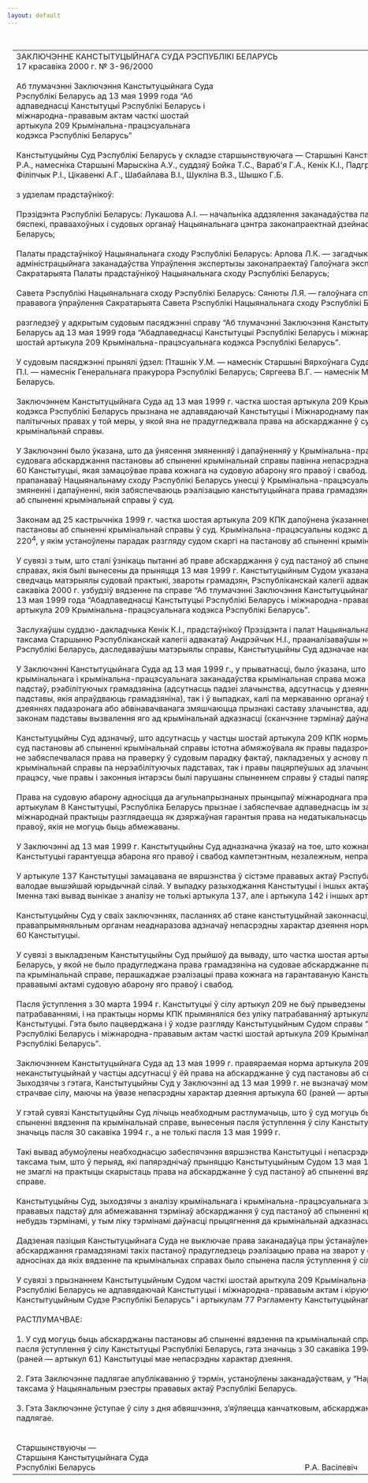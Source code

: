 ```yaml
---
layout: default
---
```


<div style="margin: 0px auto; width: 1000px;">

<div id="flag">

 

</div>

<div id="fixedWidth">

<div id="body">

<div id="columnSpanned">

<div id="content" style="margin: 10px">

<table>
<colgroup>
<col style="width: 100%" />
</colgroup>
<tbody>
<tr class="odd">
<td><div data-align="center" style="text-transform: uppercase;">
Заключэнне Канстытуцыйнага Суда Рэспублікі Беларусь
</div>
<div data-align="center">
17 красавіка 2000 г. № 3-96/2000
</div>
<div data-align="left" style="width: 400px; margin-top: 20px; margin-bottom: 20px;">
Аб тлумачэнні Заключэння Канстытуцыйнага Суда Рэспублікі Беларусь ад 13 мая 1999 года “Аб адпаведнасці Канстытуцыі Рэспублікі Беларусь і міжнародна-прававым актам часткі шостай артыкула 209 Крымінальна-працэсуальнага кодэкса Рэспублікі Беларусь”
</div>
<div data-align="justify">
Канстытуцыйны Суд Рэспублікі Беларусь у складзе старшынствуючага — Старшыні Канстытуцыйнага Суда Васілевіча Р.А., намесніка Старшыні Марыскіна А.У., суддзяў Бойка Т.С., Вараб'я Г.А., Кенік К.I., Падгрушы В.В., Саркісавай Э.А., Філіпчык Р.I., Цікавенкі А.Г., Шабайлава В.I., Шукліна В.З., Шышко Г.Б.
</div>
<div data-align="justify">
 
</div>
<div data-align="justify">
з удзелам прадстаўнікоў:
</div>
<div data-align="justify">
 
</div>
<div data-align="justify">
Прэзідэнта Рэспублікі Беларусь: Лукашова А.I. — начальніка аддзялення заканадаўства па пытаннях нацыянальнай бяспекі, праваахоўных і судовых органаў Нацыянальнага цэнтра законапраектнай дзейнасці пры Прэзідэнце Рэспублікі Беларусь;
</div>
<div data-align="justify">
 
</div>
<div data-align="justify">
Палаты прадстаўнікоў Нацыянальнага сходу Рэспублікі Беларусь: Арлова Л.К. — загадчыка аддзела крымінальнага і адміністрацыйнага заканадаўства Упраўлення экспертызы законапраектаў Галоўнага экспертна-прававога ўпраўлення Сакратарыята Палаты прадстаўнікоў Нацыянальнага сходу Рэспублікі Беларусь;
</div>
<div data-align="justify">
 
</div>
<div data-align="justify">
Савета Рэспублікі Нацыянальнага сходу Рэспублікі Беларусь: Сянюты Л.Я. — галоўнага спецыяліста экспертна-прававога ўпраўлення Сакратарыята Савета Рэспублікі Нацыянальнага сходу Рэспублікі Беларусь
</div>
<div data-align="justify">
 
</div>
<div data-align="justify">
разгледзеў у адкрытым судовым пасяджэнні справу “Аб тлумачэнні Заключэння Канстытуцыйнага Суда Рэспублікі Беларусь ад 13 мая 1999 года “Абадпаведнасці Канстытуцыі Рэспублікі Беларусь і міжнародна-прававым актам часткі шостай артыкула 209 Крымінальна-працэсуальнага кодэкса Рэспублікі Беларусь”.
</div>
<div data-align="justify">
 
</div>
<div data-align="justify">
У судовым пасяджэнні прынялі ўдзел: Пташнік У.М. — намеснік Старшыні Вярхоўнага Суда Рэспублікі Беларусь; Iваненка П.I. — намеснік Генеральнага пракурора Рэспублікі Беларусь; Сяргеева В.Г. — намеснік Міністра юстыцыі Рэспублікі Беларусь.
</div>
<div data-align="justify">
 
</div>
<div data-align="justify">
Заключэннем Канстытуцыйнага Суда ад 13 мая 1999 г. частка шостая артыкула 209 Крымінальна-працэсуальнага кодэкса Рэспублікі Беларусь прызнана не адпавядаючай Канстытуцыі і Міжнароднаму пакту аб грамадзянскіх і палітычных правах у той меры, у якой яна не прадугледжвала права на абскарджанне ў суд пастановы аб спыненні крымінальнай справы.
</div>
<div data-align="justify">
 
</div>
<div data-align="justify">
У Заключэнні было ўказана, што да ўнясення змяненняў і дапаўненняў у Крымінальна-працэсуальны кодэкс па пытаннях судовага абскарджання пастановы аб спыненні крымінальнай справы павінна непасрэдна прымяняцца норма артыкула 60 Канстытуцыі, якая замацоўвае права кожнага на судовую абарону яго правоў і свабод. Канстытуцыйны Суд прапанаваў Нацыянальнаму сходу Рэспублікі Беларусь унесці ў Крымінальна-працэсуальны кодэкс Рэспублікі Беларусь змяненні і дапаўненні, якія забяспечваюць рэалізацыю канстытуцыйнага права грамадзян на абскарджанне пастановы аб спыненні крымінальнай справы ў суд.
</div>
<div data-align="justify">
 
</div>
<div data-align="justify">
Законам ад 25 кастрычніка 1999 г. частка шостая артыкула 209 КПК дапоўнена ўказаннем аб магчымасці абскарджання пастановы аб спыненні крымінальнай справы ў суд. Крымінальна-працэсуальны кодэкс дапоўнены таксама артыкулам 220<sup>4</sup>, у якім устаноўлены парадак разгляду судом скаргі на пастанову аб спыненні крымінальнай справы.
</div>
<div data-align="justify">
 
</div>
<div data-align="justify">
У сувязі з тым, што сталі ўзнікаць пытанні аб праве абскарджання ў суд пастаноў аб спыненні вядзення па крымінальных справах, якія былі вынесены да прыняцця 13 мая 1999 г. Канстытуцыйным Судом указанага Заключэння, аб чым сведчаць матэрыялы судовай практыкі, звароты грамадзян, Рэспубліканскай калегіі адвакатаў, Канстытуцыйны Суд 16 сакавіка 2000 г. узбудзіў вядзенне па справе “Аб тлумачэнні Заключэння Канстытуцыйнага Суда Рэспублікі Беларусь ад 13 мая 1999 года “Абадпаведнасці Канстытуцыі Рэспублікі Беларусь і міжнародна-прававым актам часткі шостай артыкула 209 Крымінальна-працэсуальнага кодэкса Рэспублікі Беларусь”.
</div>
<div data-align="justify">
 
</div>
<div data-align="justify">
Заслухаўшы суддзю-дакладчыка Кенік К.I., прадстаўнікоў Прэзідэнта і палат Нацыянальнага сходу Рэспублікі Беларусь, а таксама Старшыню Рэспубліканскай калегіі адвакатаў Андрэйчык Н.I., прааналізаваўшы нормы Канстытуцыі і законаў Рэспублікі Беларусь, даследаваўшы матэрыялы справы, Канстытуцыйны Суд адзначае наступнае.
</div>
<div data-align="justify">
 
</div>
<div data-align="justify">
У Заключэнні Канстытуцыйнага Суда ад 13 мая 1999 г., у прыватнасці, было ўказана, што ў адпаведнасці з палажэннямі крымінальнага і крымінальна-працэсуальнага заканадаўства крымінальная справа можа быць спынена як пры наяўнасці падстаў, рэабілітуючых грамадзяніна (адсутнасць падзеі злачынства, адсутнасць у дзеянні саставу злачынства і іншыя падставы, якія апраўдваюць грамадзяніна), так і ў выпадках, калі па меркаванню органаў папярэдняга следства ў дзеяннях падазронага або абвінавачванага змяшчаюцца прызнакі саставу злачынства, аднак маюцца прадугледжаныя законам падставы вызвалення яго ад крымінальнай адказнасці (сканчэнне тэрмінаў даўнасці, акт амністыі і іншыя).
</div>
<div data-align="justify">
 
</div>
<div data-align="justify">
Канстытуцыйны Суд адзначыў, што адсутнасць у частцы шостай артыкула 209 КПК нормы аб праве на абскарджанне ў суд пастановы аб спыненні крымінальнай справы істотна абмяжоўвала як правы падазронага або абвінавачванага, якому не забяспечвалася права на праверку ў судовым парадку фактаў, пакладзеных у аснову пастановы аб спыненні крымінальнай справы па нерэабілітуючых падставах, так і правы пацярпеўшых ад злачынстваў і іншых удзельнікаў працэсу, чые правы і законныя інтарэсы былі парушаны спыненнем справы ў стадыі папярэдняга расследавання.
</div>
<div data-align="justify">
 
</div>
<div data-align="justify">
Права на судовую абарону адносіцца да агульнапрызнаных прынцыпаў міжнароднага права, прыярытэт якіх, згодна з артыкулам 8 Канстытуцыі, Рэспубліка Беларусь прызнае і забяспечвае адпаведнасць ім заканадаўства. Гэта права ў міжнароднай практыцы разглядаецца як дзяржаўная гарантыя права на недатыкальнасць асобы. Яно адносіцца да такіх правоў, якія не могуць быць абмежаваны.
</div>
<div data-align="justify">
 
</div>
<div data-align="justify">
У Заключэнні ад 13 мая 1999 г. Канстытуцыйны Суд адназначна ўказаў на тое, што кожнаму згодна з артыкулам 60 Канстытуцыі гарантуецца абарона яго правоў і свабод кампетэнтным, незалежным, непрадузятым судом.
</div>
<div data-align="justify">
 
</div>
<div data-align="justify">
У артыкуле 137 Канстытуцыі замацавана яе вяршэнства ў сістэме прававых актаў Рэспублікі Беларусь. Канстытуцыя валодае вышэйшай юрыдычнай сілай. У выпадку разыходжання Канстытуцыі і іншых актаў прыярытэт мае Канстытуцыя. Iменна такі вывад вынікае з аналізу не толькі артыкула 137, але і артыкула 142 і іншых артыкулаў Асноўнага Закона.
</div>
<div data-align="justify">
 
</div>
<div data-align="justify">
Канстытуцыйны Суд у сваіх заключэннях, пасланнях аб стане канстытуцыйнай законнасці, прапановах праватворчым і правапрымяняльным органам неаднаразова адзначаў непасрэдны характар дзеяння норм, якія змяшчаюцца ў артыкуле 60 Канстытуцыі.
</div>
<div data-align="justify">
 
</div>
<div data-align="justify">
У сувязі з выкладзеным Канстытуцыйны Суд прыйшоў да вываду, што частка шостая артыкула 209 КПК Рэспублікі Беларусь, у якой не было прадугледжана права грамадзяніна на судовае абскарджанне пастановы аб спыненні вядзення па крымінальнай справе, перашкаджае рэалізацыі права кожнага на гарантаваную Канстытуцыяй і міжнародна-прававымі актамі судовую абарону яго правоў і свабод.
</div>
<div data-align="justify">
 
</div>
<div data-align="justify">
Пасля ўступлення з 30 марта 1994 г. Канстытуцыі ў сілу артыкул 209 не быў прыведзены ў адпаведнасць з яе патрабаваннямі, і на практыцы нормы КПК прымяняліся без уліку патрабаванняў артыкула 60 (раней — артыкула 61) Канстытуцыі. Гэта было пацверджана і ў ходзе разгляду Канстытуцыйным Судом справы “Аб адпаведнасці Канстытуцыі Рэспублікі Беларусь і міжнародна-прававым актам часткі шостай артыкула 209 Крымінальна-працэсуальнага кодэкса Рэспублікі Беларусь”.
</div>
<div data-align="justify">
 
</div>
<div data-align="justify">
Заключэннем Канстытуцыйнага Суда ад 13 мая 1999 г. правяраемая норма артыкула 209 КПК прызнана неканстытуцыйнай у частцы адсутнасці ў ёй права на абскарджанне ў суд пастановы аб спыненні крымінальнай справы. Зыходзячы з гэтага, Канстытуцыйны Суд у Заключэнні ад 13 мая 1999 г. не вызначаў момант, з якога гэтая норма страчвае сілу, маючы на ўвазе непасрэдны характар дзеяння артыкула 60 (раней — артыкула 61) Канстытуцыі.
</div>
<div data-align="justify">
 
</div>
<div data-align="justify">
У гэтай сувязі Канстытуцыйны Суд лічыць неабходным растлумачыць, што ў суд могуць быць абскарджаны пастановы аб спыненні вядзення па крымінальнай справе, вынесеныя пасля ўступлення ў сілу Канстытуцыі Рэспублікі Беларусь, гэта значыць пасля 30 сакавіка 1994 г., а не толькі пасля 13 мая 1999 г.
</div>
<div data-align="justify">
 
</div>
<div data-align="justify">
Такі вывад абумоўлены неабходнасцю забеспячэння вяршэнства Канстытуцыі і непасрэднага дзеяння яе норм, а таксама тым, што ў перыяд, які папярэднічаў прыняццю Канстытуцыйным Судом 13 мая 1999 г. Заключэння, грамадзяне не змаглі на практыцы скарыстаць права на абскарджанне ў суд пастаноў аб спыненні вядзення па крымінальнай справе.
</div>
<div data-align="justify">
 
</div>
<div data-align="justify">
Канстытуцыйны Суд, зыходзячы з аналізу крымінальнага і крымінальна-працэсуальнага заканадаўства, не знаходзіць прававых падстаў для абмежавання тэрмінаў абскарджання ў суд пастаноў аб спыненні крымінальных спраў якімі-небудзь тэрмінамі, у тым ліку тэрмінамі даўнасці прыцягнення да крымінальнай адказнасці.
</div>
<div data-align="justify">
 
</div>
<div data-align="justify">
Дадзеная пазіцыя Канстытуцыйнага Суда не выключае права заканадаўца пры ўстанаўленні ў будучым тэрмінаў абскарджання грамадзянамі такіх пастаноў прадугледзець рэалізацыю права на зварот у суд і тымі грамадзянамі, у адносінах да якіх вядзенне па крымінальнах справах было спынена пасля ўступлення ў сілу Канстытуцыі.
</div>
<div data-align="justify">
 
</div>
<div data-align="justify">
У сувязі з прызнаннем Канстытуцыйным Судом часткі шостай арыткула 209 Крымінальна-працэсуальнага кодэкса Рэспублікі Беларусь не адпавядаючай Канстытуцыі і міжнародна-прававым актам і кіруючыся артыкулам 41 Закона “Аб Канстытуцыйным Судзе Рэспублікі Беларусь” і артыкулам 77 Рэгламенту Канстытуцыйнага Суда, Канстытуцыйны Суд
</div>
<div data-align="justify">
 
</div>
<div data-align="center">
РАСТЛУМАЧВАЕ:
</div>
<div>
 
</div>
<div data-align="justify">
1. У суд могуць быць абскарджаны пастановы аб спыненні вядзення па крымінальнай справе, калі яны былі вынесены пасля ўступлення ў сілу Канстытуцыі Рэспублікі Беларусь, гэта значыць з 30 сакавіка 1994 г., паколькі артыкул 60 (раней — артыкул 61) Канстытуцыі мае непасрэдны характар дзеяння.
</div>
<div data-align="justify">
 
</div>
<div data-align="justify">
2. Гэта Заключэнне падлягае апублікаванню ў тэрмін, устаноўлены заканадаўствам, у “Народнай газеце”, “Звяздзе”, а таксама ў Нацыянальным рэестры прававых актаў Рэспублікі Беларусь.
</div>
<div data-align="justify">
 
</div>
<div data-align="justify">
3. Гэта Заключэнне ўступае ў сілу з дня абвяшчэння, з’яўляецца канчатковым, абскарджанню і апратэставанню не падлягае.
</div>
<div data-align="justify">
 
</div>
<div>
 
</div>
<div>
Старшынствуючы —
</div>
<div>
Старшыня Канстытуцыйнага Суда
</div>
<div>
Рэспублікі Беларусь<span>                                                                                                   Р.А. Васілевіч</span>
</div></td>
</tr>
</tbody>
</table>

</div>

<div class="terminator">

 

</div>

</div>

</div>

</div>

</div>
